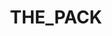 ---
title: THE_PACK
crosslinks:
- me_irl
- KarmaCourt
- ThePack
- i_irl
- NSFW_GIF
- comics
- unpopularopinion
- dankmemes
- completeanarchy
- EnoughCommieSpam
- popheads
- carlyraejepsen
---